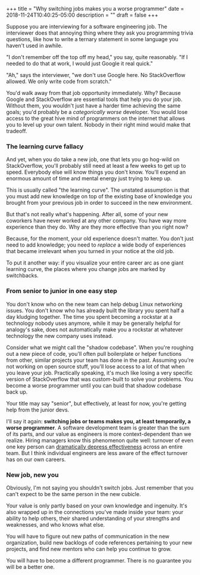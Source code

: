 +++
title = "Why switching jobs makes you a worse programmer"
date = 2018-11-24T10:40:25-05:00
description = ""
draft = false
+++

Suppose you are interviewing for a software engineering job. The interviewer does that annoying thing where they ask you programming trivia questions, like how to write a ternary statement in some language you haven't used in awhile.

"I don't remember off the top off my head," you say, quite reasonably. "If I needed to do that at work, I would just Google it real quick."

"Ah," says the interviewer, "we don't use Google here. No StackOverflow allowed. We only write code from scratch."

You'd walk away from that job opportunity immediately. Why? Because Google and StackOverflow are essential tools that help you do your job. Without them, you wouldn't just have a harder time achieving the same goals; you'd probably be a *categorically worse* developer. You would lose access to the great hive mind of programmers on the internet that allows you to level up your own talent. Nobody in their right mind would make that tradeoff.

### The learning curve fallacy

And yet, when you do take a new job, one that lets you go hog-wild on StackOverflow, you'll probably still need at least a few weeks to get up to speed. Everybody else will know things you don't know. You'll expend an enormous amount of time and mental energy just trying to keep up.

This is usually called "the learning curve". The unstated assumption is that you must add new knowledge on top of the existing base of knowledge you brought from your previous job in order to succeed in the new environment.

But that's not really what's happening. After all, some of your new coworkers have never worked at any other company. You have way more experience than they do. Why are they more effective than you right now?

Because, for the moment, your old experience doesn't matter. You don't just need to add knowledge; you need to *replace* a wide body of experiences that became irrelevant when you turned in your notice at the old job.

To put it another way: if you visualize your entire career arc as one giant learning curve, the places where you change jobs are marked by switchbacks.

### From senior to junior in one easy step

You don't know who on the new team can help debug Linux networking issues. You don't know who has already built the library you spent half a day kludging together. The time you spent becoming a rockstar at a technology nobody uses anymore, while it may be generally helpful for analogy's sake, does not automatically make you a rockstar at whatever technology the new company uses instead. 

Consider what we might call the "shadow codebase". When you're roughing out a new piece of code, you'll often pull boilerplate or helper functions from other, similar projects your team has done in the past. Assuming you're not working on open source stuff, you'll lose access to a lot of that when you leave your job. Practically speaking, it's much like losing a very specific version of StackOverflow that was custom-built to solve your problems. You become a worse programmer until you can buid that shadow codebase back up.

Your title may say "senior", but effectively, at least for now, you're getting help from the junior devs.

I'll say it again: **switching jobs or teams makes you, at least temporarily, a worse programmer**. A software development team is greater than the sum of its parts, and our value as engineers is more context-dependent than we realize. Hiring managers know this phenomenon quite well: turnover of even one key person can [dramatically depress effectiveness](https://www.huffingtonpost.com/entry/how-much-does-employee-turnover-really-cost_us_587fbaf9e4b0474ad4874fb7) across an entire team. But I think individual engineers are less aware of the effect turnover has on our own careers.

### New job, new you

Obviously, I'm not saying you shouldn't switch jobs. Just remember that you can't expect to be the same person in the new cubicle. 

Your value is only partly based on your own knowledge and ingenuity. It's also wrapped up in the connections you've made inside your team: your ability to help others, their shared understanding of your strengths and weaknesses, and who knows what else. 

You will have to figure out new paths of communication in the new organization, build new backlogs of code references pertaining to your new projects, and find new mentors who can help you continue to grow. 

You will have to become a different programmer. There is no guarantee you will be a better one.
